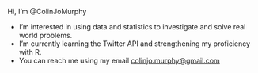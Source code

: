 Hi, I’m @ColinJoMurphy
- I’m interested in using data and statistics to investigate and solve real world problems. 
- I’m currently learning the Twitter API and strengthening my proficiency with R.
- You can reach me using my email colinjo.murphy@gmail.com


